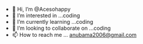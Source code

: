 - 👋 Hi, I’m @Acesohappy
- 👀 I’m interested in ...coding
- 🌱 I’m currently learning ...coding
- 💞️ I’m looking to collaborate on ...coding
- 📫 How to reach me ...
anubama2006@gmail.com
<!---
Acesohappy/Acesohappy is a ✨ special ✨ repository because its `README.md` (this file) appears on your GitHub profile.
You can click the Preview link to take a look at your changes.
--->
